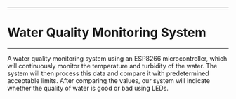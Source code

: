 ___
# Water Quality Monitoring System
___

A water quality monitoring system using an ESP8266 microcontroller, which will continuously monitor the temperature and turbidity of the water. The system will then process this data and compare it with predetermined acceptable limits. After comparing the values, our system will indicate whether the quality of water is good or bad using LEDs.


[comment]: # "## Please refer the instructions in below URL:"
[comment]: # "https://projects.ce.pdn.ac.lk/docs/how-to-add-a-project"
